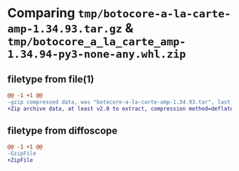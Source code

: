 # Comparing `tmp/botocore-a-la-carte-amp-1.34.93.tar.gz` & `tmp/botocore_a_la_carte_amp-1.34.94-py3-none-any.whl.zip`

## filetype from file(1)

```diff
@@ -1 +1 @@
-gzip compressed data, was "botocore-a-la-carte-amp-1.34.93.tar", last modified: Sat Apr 27 01:00:41 2024, max compression
+Zip archive data, at least v2.0 to extract, compression method=deflate
```

## filetype from diffoscope

```diff
@@ -1 +1 @@
-GzipFile
+ZipFile
```

